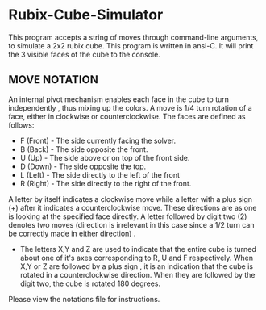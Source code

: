 # Rubix-Cube-Simulator
This program accepts a string of moves through command-line arguments, to simulate a 2x2 rubix cube.
This program is written in ansi-C. It will print the 3 visible faces of the cube to the console.

## MOVE NOTATION

An internal pivot mechanism enables each face in the cube to turn independently , thus mixing up the colors. A move is 1/4 turn rotation of a face, either in clockwise or counterclockwise. The faces are defined as follows:

- F (Front)      - The side currently facing the solver.
- B (Back)       - The side opposite the front.
- U (Up)         - The side above or on top of the front side.                  
- D (Down)       - The side opposite the top.
- L (Left)       - The side directly to the left of the front
- R (Right)      - The side directly to the right of the front.

A letter by itself indicates a clockwise move while a letter with a plus sign (+) after it indicates a counterclockwise move. These directions are as one is looking at the specified face directly. A letter followed by digit two (2)  denotes two moves (direction is irrelevant in this case since a 1/2 turn can be correctly made in either direction) .


- The letters X,Y and Z are used to indicate that the entire cube is turned about one of it's axes corresponding to R, U and F respectively. When X,Y or Z are followed by a plus sign , it is an indication that the cube is rotated in a counterclockwise direction. When they are followed by the digit two, the cube is rotated 180 degrees.

Please view the notations file for instructions.
